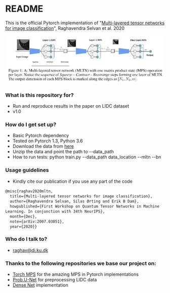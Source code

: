 # README #

This is the official Pytorch implementation of 
"[Multi-layered tensor networks for image classification](https://arxiv.org/abs/2005.10052)", Raghavendra Selvan et al. 2020

![lotenet](models/model.png)

### What is this repository for? ###

* Run and reproduce results in the paper on LIDC dataset
* v1.0


### How do I get set up? ###

* Basic Pytorch dependency
* Tested on Pytorch 1.3, Python 3.6 
* Download the data from [here](https://bitbucket.org/raghavian/lotenet_pytorch/src/master/data/lidc.zip)
* Unzip the data and point the path to --data_path
* How to run tests: python train.py --data_path data_location --mltn --bn 

### Usage guidelines ###

* Kindly cite our publication if you use any part of the code

```
@misc{raghav2020mltn,
  title={Multi-layered tensor networks for image classification},
  author={Raghavendra Selvan, Silas Ørting and Erik B Dam},
  howpublished={First Workshop on Quantum Tensor Networks in Machine Learning. In conjunction with 34th NeurIPS},
  month={Dec},
  note={arXiv:2007.03051},
  year={2020}}
```

### Who do I talk to? ###

* raghav@di.ku.dk

### Thanks to the following repositories we base our project on:
* [Torch MPS](https://github.com/jemisjoky/TorchMPS/) for the amazing MPS in Pytorch implementations
* [Prob.U-Net](https://github.com/stefanknegt/Probabilistic-Unet-Pytorch) for preprocessing LIDC data
* [Dense Net](https://github.com/bamos/densenet.pytorch/) implementation

